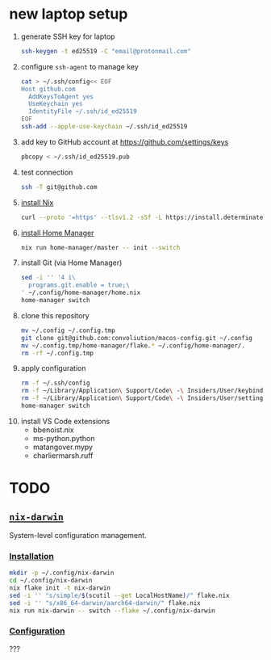 # new laptop setup

1. generate SSH key for laptop
   ```zsh
   ssh-keygen -t ed25519 -C "email@protonmail.com"
   ```
1. configure `ssh-agent` to manage key
   ```zsh
   cat > ~/.ssh/config<< EOF
   Host github.com
     AddKeysToAgent yes
     UseKeychain yes
     IdentityFile ~/.ssh/id_ed25519
   EOF
   ssh-add --apple-use-keychain ~/.ssh/id_ed25519
   ```
1. add key to GitHub account at https://github.com/settings/keys
   ```zsh
   pbcopy < ~/.ssh/id_ed25519.pub
   ```
1. test connection
   ```zsh
   ssh -T git@github.com
   ```
1. [install Nix](https://zero-to-nix.com/start)
   ```zsh
   curl --proto '=https' --tlsv1.2 -sSf -L https://install.determinate.systems/nix | sh -s -- install
   ```
1. [install Home Manager](https://nix-community.github.io/home-manager/index.xhtml#sec-flakes-standalone)
   ```zsh
   nix run home-manager/master -- init --switch
   ```
1. install Git (via Home Manager)
   ```zsh
   sed -i '' '4 i\
     programs.git.enable = true;\
   ' ~/.config/home-manager/home.nix
   home-manager switch
   ```
1. clone this repository
   ```zsh
   mv ~/.config ~/.config.tmp
   git clone git@github.com:convoliution/macos-config.git ~/.config
   mv ~/.config.tmp/home-manager/flake.* ~/.config/home-manager/.
   rm -rf ~/.config.tmp
   ```
1. apply configuration
   ```zsh
   rm -f ~/.ssh/config
   rm -f ~/Library/Application\ Support/Code\ -\ Insiders/User/keybindings.json
   rm -f ~/Library/Application\ Support/Code\ -\ Insiders/User/settings.json
   home-manager switch
   ```
1. install VS Code extensions
    - bbenoist.nix
    - ms-python.python
    - matangover.mypy
    - charliermarsh.ruff

# TODO

## [`nix-darwin`](https://github.com/LnL7/nix-darwin)

System-level configuration management.

### [Installation](https://github.com/LnL7/nix-darwin?tab=readme-ov-file#flakes)

```zsh
mkdir -p ~/.config/nix-darwin
cd ~/.config/nix-darwin
nix flake init -t nix-darwin
sed -i '' "s/simple/$(scutil --get LocalHostName)/" flake.nix
sed -i '' "s/x86_64-darwin/aarch64-darwin/" flake.nix
nix run nix-darwin -- switch --flake ~/.config/nix-darwin
```

### [Configuration](https://daiderd.com/nix-darwin/manual/index.html)

???
